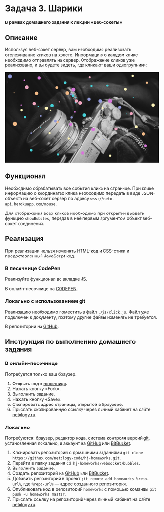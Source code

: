 ﻿# Задача 3. Шарики

#### В рамках домашнего задания к лекции «Веб-сокеты»

## Описание

Используя веб-сокет сервер, вам необходимо реализовать отслеживание кликов на холсте. Информацию о каждом клике необходимо отправлять на сервер. Отображение кликов уже реализовано, и вы будете видеть, где кликают ваши одногрупники:

![Шарики](./res/preview.png)

## Функционал

Необходимо обрабатывать все события клика на странице. При клике информацию о координатах клика необходимо передать в виде JSON-объекта на веб-сокет сервер по адресу `wss://neto-api.herokuapp.com/mouse`.

Для отображения всех кликов необходимо при открытии вызвать функцию `showBubbles`, передав в неё первым аргументом объект веб-сокет соединения.

## Реализация

При реализации нельзя изменять HTML-код и CSS-стили и предоставленный JavaScript код.

### В песочнице CodePen

Реализуйте функционал во вкладке JS.

В онлайн-песочнице на [CODEPEN](https://codepen.io/Netology/pen/rprKge).

### Локально с использованием git

Реализацию необходимо поместить в файл `./js/click.js`. Файл уже подключен к документу, поэтому другие файлы изменять не требуется.

В репозитории на [GitHub](https://github.com/netology-code/hj-homeworks/tree/master/websocket/bubbles).

## Инструкция по выполнению домашнего задания

### В онлайн-песочнице

Потребуется только ваш браузер.

1. Открыть код в [песочнице](https://codepen.io/Netology/pen/rprKge).
2. Нажать кнопку «Fork».
3. Выполнить задание.
4. Нажать кнопку «Save».
5. Скопировать адрес страницы, открытой в браузере.
6. Прислать скопированную ссылку через личный кабинет на сайте [netology.ru](http://netology.ru/).    

### Локально

Потребуются: браузер, редактор кода, система контроля версий [git](https://git-scm.com), установленная локально, и аккаунт на [GitHub](https://github.com/) или [BitBucket](https://bitbucket.org/).

1. Клонировать репозиторий с домашними заданиями `git clone https://github.com/netology-code/hj-homeworks.git`.
2. Перейти в папку задания `cd hj-homeworks/websocket/bubbles`.
3. Выполнить задание.
4. Создать репозиторий на [GitHub](https://github.com/) или [BitBucket](https://bitbucket.org/).
5. Добавить репозиторий в проект `git remote add homeworks %repo-url%`, где `%repo-url%` — адрес созданного репозитория.
6. Опубликовать код в репозиторий `homeworks` с помощью команды `git push -u homeworks master`.
7. Прислать ссылку на репозиторий через личный кабинет на сайте [netology.ru](http://netology.ru/).
